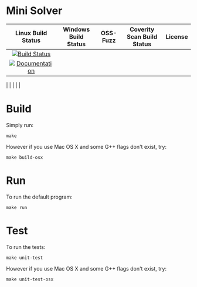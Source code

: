 # Mini Solver

|Linux Build Status |Windows Build Status |OSS-Fuzz |Coverity Scan Build Status |License|
|:--:|:--:|:--:|:--:|:-:|
| [![Build Status](https://travis-ci.org/Jxtopher/mini-solver.svg?branch=master)](https://travis-ci.org/Jxtopher/mini-solver)
| [![Documentation](https://img.shields.io/badge/docs-doxygen-blue.svg)](http://nlohmann.github.io/json)
|
|
|
| |

# Build

Simply run:

```
make
```

However if you use Mac OS X and some G++ flags don't exist, try:

```
make build-osx
```

# Run

To run the default program:

```
make run
```

# Test

To run the tests:

```
make unit-test
```

However if you use Mac OS X and some G++ flags don't exist, try:

```
make unit-test-osx
```
